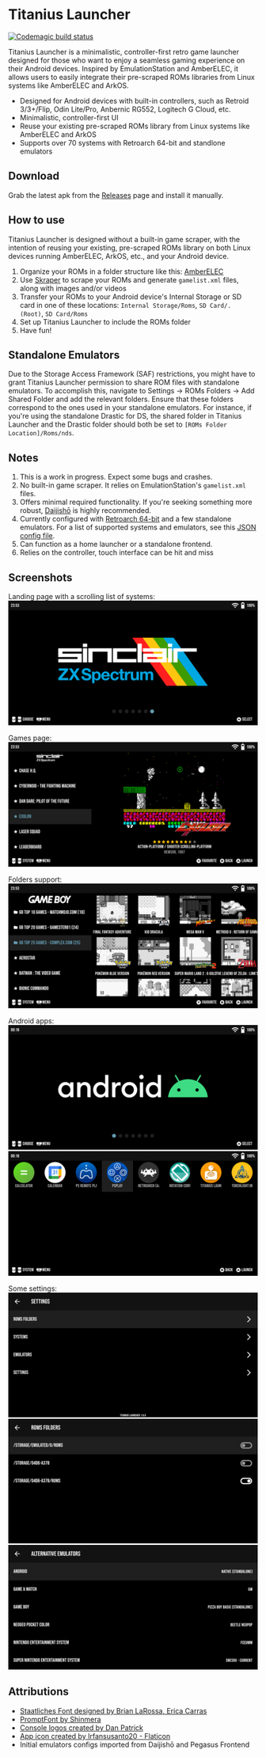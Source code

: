 # Titanius Launcher

[![Codemagic build status](https://api.codemagic.io/apps/641a93e956ceb17664370612/android-workflow/status_badge.svg)](https://codemagic.io/apps/641a93e956ceb17664370612/android-workflow/latest_build)

Titanius Launcher is a minimalistic, controller-first retro game launcher designed for those who want to enjoy a seamless gaming experience on their Android devices. 
Inspired by EmulationStation and AmberELEC, it allows users to easily integrate their pre-scraped ROMs libraries from Linux systems like AmberELEC and ArkOS. 

- Designed for Android devices with built-in controllers, such as Retroid 3/3+/Flip, Odin Lite/Pro, Anbernic RG552, Logitech G Cloud, etc.
- Minimalistic, controller-first UI
- Reuse your existing pre-scraped ROMs library from Linux systems like AmberELEC and ArkOS
- Supports over 70 systems with Retroarch 64-bit and standlone emulators

## Download

Grab the latest apk from the [Releases](https://github.com/dsolonenko/titanius-launcher/releases) page and install it manually.

## How to use

Titanius Launcher is designed without a built-in game scraper, with the intention of reusing your existing, pre-scraped ROMs library on both Linux devices running AmberELEC, ArkOS, etc., and your Android device.

1. Organize your ROMs in a folder structure like this: [AmberELEC](https://amberelec.org/systems/)
2. Use [Skraper](https://www.skraper.net/) to scrape your ROMs and generate `gamelist.xml` files, along with images and/or videos
3. Transfer your ROMs to your Android device's Internal Storage or SD card in one of these locations: `Internal Storage/Roms`, `SD Card/. (Root)`, `SD Card/Roms`
4. Set up Titanius Launcher to include the ROMs folder
5. Have fun!

## Standalone Emulators

Due to the Storage Access Framework (SAF) restrictions, you might have to grant Titanius Launcher permission to share ROM files with standalone emulators. 
To accomplish this, navigate to Settings -> ROMs Folders -> Add Shared Folder and add the relevant folders. Ensure that these folders correspond to the ones used in your standalone emulators. 
For instance, if you're using the standalone Drastic for DS, the shared folder in Titanius Launcher and the Drastic folder should both be set to `[ROMs Folder Location]/Roms/nds`.

## Notes

1. This is a work in progress. Expect some bugs and crashes.
2. No built-in game scraper. It relies on EmulationStation's `gamelist.xml` files.
3. Offers minimal required functionality. If you're seeking something more robust, [Daijishō](https://github.com/magneticchen/Daijishou) is highly recommended.
4. Currently configured with [Retroarch 64-bit](https://buildbot.libretro.com/stable/1.15.0/android/RetroArch_aarch64.apk) and a few standalone emulators. For a list of supported systems and emulators, see this [JSON config file](assets/metadata.json).
5. Can function as a home launcher or a standalone frontend.
6. Relies on the controller, touch interface can be hit and miss

## Screenshots

Landing page with a scrolling list of systems:
![Screenshot 3](assets/screenshots/03.png)

Games page:
![Screenshot 4](assets/screenshots/04.png)

Folders support:
![Screenshot 5](assets/screenshots/05.png)

Android apps:
![Screenshot 9](assets/screenshots/09.png)
![Screenshot 10](assets/screenshots/10.png)

Some settings:
![Screenshot 7](assets/screenshots/07.png)
![Screenshot 6](assets/screenshots/06.png)
![Screenshot 8](assets/screenshots/08.png)

## Attributions

- [Staatliches Font designed by Brian LaRossa, Erica Carras](https://fonts.google.com/specimen/Staatliches/about)
- [PromptFont by Shinmera](https://github.com/Shinmera/promptfont/)
- [Console logos created by Dan Patrick](https://archive.org/details/console-logos-professionally-redrawn-plus-official-versions)
- [App icon created by Irfansusanto20 - Flaticon](https://www.flaticon.com/free-icons/game-console)
- Initial emulators configs imported from Daijishō and Pegasus Frontend